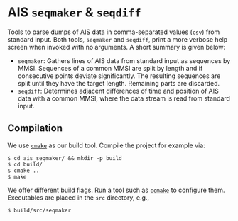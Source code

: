# AIS `seqmaker` & `seqdiff`

Tools to parse dumps of AIS data in comma-separated values (`csv`) from standard input. Both tools, `seqmaker` and `seqdiff`, print a more verbose help screen when invoked with no arguments. A short summary is given below:
- `seqmaker`: Gathers lines of AIS data from standard input as sequences by MMSI. Sequences of a common MMSI are split by length and if consecutive points deviate significantly. The resulting sequences are split until they have the target length. Remaining parts are discarded.
- `seqdiff`: Determines adjacent differences of time and position of AIS data with a common MMSI, where the data stream is read from standard input.

## Compilation
We use [`cmake`](https://cmake.org/) as our build tool. Compile the project for example via:
```
$ cd ais_seqmaker/ && mkdir -p build
$ cd build/
$ cmake ..
$ make
```
We offer different build flags. Run a tool such as [`ccmake`](https://cmake.org/cmake/help/latest/manual/ccmake.1.html) to configure them.
Executables are placed in the `src` directory, e.g.,
```
$ build/src/seqmaker
```
